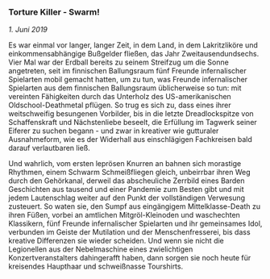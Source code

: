 ### Torture Killer - Swarm!

_1. Juni 2019_

Es war einmal vor langer, langer Zeit, in dem Land, in dem Lakritzliköre und einkommensabhängige Bußgelder fließen, das Jahr Zweitausendundsechs. Vier Mal war der Erdball bereits zu seinem Streifzug um die Sonne angetreten, seit im finnischen Ballungsraum fünf Freunde infernalischer Spielarten mobil gemacht hatten, um zu tun, was Freunde infernalischer Spielarten aus dem finnischen Ballungsraum üblicherweise so tun: mit vereinten Fähigkeiten durch das Unterholz des US-amerikanischen Oldschool-Deathmetal pflügen. So trug es sich zu, dass eines ihrer weitschweifig besungenen Vorbilder, bis in die letzte Dreadlockspitze von Schaffenskraft und Nächstenliebe beseelt, die Erfüllung im Tagwerk seiner Eiferer zu suchen begann - und zwar in kreativer wie gutturaler Ausnahmeform, wie es der Widerhall aus einschlägigen Fachkreisen bald darauf verlautbaren ließ.

Und wahrlich, vom ersten leprösen Knurren an bahnen sich morastige Rhythmen, einem Schwarm Schmeißfliegen gleich, unbeirrbar ihren Weg durch den Gehörkanal, derweil das abscheuliche Zerrbild eines Barden Geschichten aus tausend und einer Pandemie zum Besten gibt und mit jedem Lautenschlag weiter auf den Punkt der vollständigen Verwesung zusteuert. So waten sie, den Sumpf aus eingängigem Mittelklasse-Death zu ihren Füßen, vorbei an amtlichen Mitgröl-Kleinoden und waschechten Klassikern, fünf Freunde infernalischer Spielarten und ihr gemeinsames Idol, verbunden im Geiste der Mutilation und der Menschenfresserei, bis dass kreative Differenzen sie wieder scheiden. Und wenn sie nicht die Legionellen aus der Nebelmaschine eines zwielichtigen Konzertveranstalters dahingerafft haben, dann sorgen sie noch heute für kreisendes Haupthaar und schweißnasse Tourshirts.
